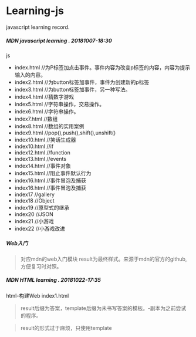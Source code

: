# Learning-js
javascript learning record.

##### MDN javascript learning . 20181007-18:30
js 
- index.html //为P标签加点击事件。事件内容为改变p标签的内容，内容为提示输入的内容。
- index2.html //为button标签加事件，事件为创建新的p标签
- index3.html //为button标签加事件，另一种写法。
- index4.html //猜数字游戏
- index5.html //字符串操作，交易操作。
- index6.html //字符串操作。
- index7.html //数组
- index8.html //数组的实用案例
- index9.html //pop(),push(),shift(),unshift()
- index10.html //笑话生成器
- index10.html //if
- index12.html //function
- index13.html //events
- index14.html //事件对象
- index15.html //阻止事件默认行为
- index16.html //事件冒泡及捕获
- index16.html //事件冒泡及捕获
- index17 //gallery
- index18 //Object
- index19 //原型式的继承
- index20 //JSON
- index21 //小游戏
- index22 //小游戏改进

##### Web入门
> 对应mdn的web入门模块
> result为最终样式。来源于mdn的官方的github,方便复习时对照。

##### MDN HTML learning . 20181022-17:35
html-构建Web
index1.html

> result后缀为答案，template后缀为未书写答案的模板。-副本为之前尝试的程序。

> result的形式过于麻烦，只使用template
